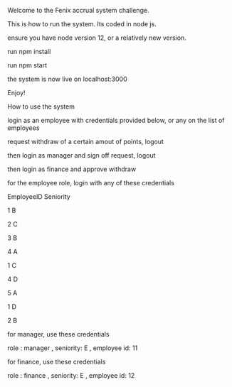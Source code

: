 Welcome to the Fenix accrual system challenge.

This is how to run the system. Its coded in node js. 

ensure you have node version 12, or a relatively new version.

run npm install 

run npm start

the system is now live on localhost:3000

Enjoy!


How to use the system
<p>login as an employee with credentials provided below, or any on the list of employees</p>
<p> request withdraw of a certain amout of points, logout </p>
<p> then login as manager and sign off request, logout</p>
<p> then login as finance and approve withdraw</p>


for the employee role, login with any of these credentials

EmployeeID    Seniority

1                  B

2                  C

3                  B

4                  A

1                  C

4                  D

5                  A

1                  D

2                  B


for manager, use these credentials

role : manager   ,  seniority: E ,   employee id: 11

for finance, use these credentials 

role : finance   ,  seniority: E ,   employee id: 12